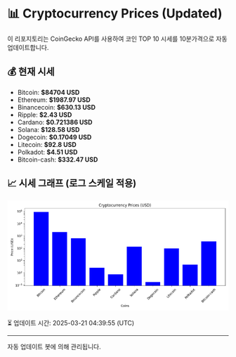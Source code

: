 
# 📊 Cryptocurrency Prices (Updated)

이 리포지토리는 CoinGecko API를 사용하여 코인 TOP 10 시세를 10분가격으로 자동 업데이트합니다.

## 💰 현재 시세
- Bitcoin: **$84704 USD**
- Ethereum: **$1987.97 USD**
- Binancecoin: **$630.13 USD**
- Ripple: **$2.43 USD**
- Cardano: **$0.721386 USD**
- Solana: **$128.58 USD**
- Dogecoin: **$0.17049 USD**
- Litecoin: **$92.8 USD**
- Polkadot: **$4.51 USD**
- Bitcoin-cash: **$332.47 USD**

## 📈 시세 그래프 (로그 스케일 적용)
![Crypto Prices](crypto_prices.png)

⏳ 업데이트 시간: 2025-03-21 04:39:55 (UTC)

---
자동 업데이트 봇에 의해 관리됩니다.
